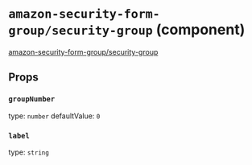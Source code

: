 `amazon-security-form-group/security-group` (component)
=======================================================

[amazon-security-form-group/security-group](/src/amazon-security-form-group/security-group.jsx) 



Props
-----

### `groupNumber`

type: `number`
defaultValue: `0`


### `label`

type: `string`

